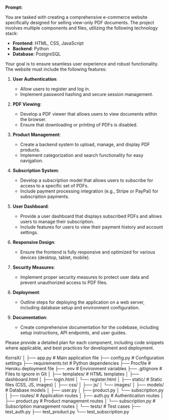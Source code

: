 **Prompt:**

You are tasked with creating a comprehensive e-commerce website specifically designed for selling view-only PDF documents. The project involves multiple components and files, utilizing the following technology stack:

- **Frontend**: HTML, CSS, JavaScript
- **Backend**: Python
- **Database**: PostgreSQL

Your goal is to ensure seamless user experience and robust functionality. The website must include the following features:

1. **User Authentication**:
   - Allow users to register and log in.
   - Implement password hashing and secure session management.

2. **PDF Viewing**:
   - Develop a PDF viewer that allows users to view documents within the browser.
   - Ensure that downloading or printing of PDFs is disabled.

3. **Product Management**:
   - Create a backend system to upload, manage, and display PDF products.
   - Implement categorization and search functionality for easy navigation.

4. **Subscription System**:
   - Develop a subscription model that allows users to subscribe for access to a specific set of PDFs.
   - Include payment processing integration (e.g., Stripe or PayPal) for subscription payments.

5. **User Dashboard**:
   - Provide a user dashboard that displays subscribed PDFs and allows users to manage their subscription.
   - Include features for users to view their payment history and account settings.

6. **Responsive Design**:
   - Ensure the frontend is fully responsive and optimized for various devices (desktop, tablet, mobile).

7. **Security Measures**:
   - Implement proper security measures to protect user data and prevent unauthorized access to PDF files.

8. **Deployment**:
   - Outline steps for deploying the application on a web server, including database setup and environment configuration.

9. **Documentation**:
   - Create comprehensive documentation for the codebase, including setup instructions, API endpoints, and user guides.

Please provide a detailed plan for each component, including code snippets where applicable, and best practices for development and deployment.

KorraX/
│
├── app.py                     # Main application file
├── config.py                  # Configuration settings
├── requirements.txt           # Python dependencies
├── Procfile                   # Heroku deployment file
├── .env                       # Environment variables
├── .gitignore                 # Files to ignore in Git
│
├── templates/                 # HTML templates
│   ├── dashboard.html
│   ├── login.html
│   └── register.html
│
├── static/                    # Static files (CSS, JS, images)
│   ├── css/
│   ├── js/
│   └── images/
│
├── models/                    # Database models
│   ├── user.py
│   ├── product.py
│   └── subscription.py
│
├── routes/                    # Application routes
│   ├── auth.py                # Authentication routes
│   ├── product.py             # Product management routes
│   └── subscription.py         # Subscription management routes
│
└── tests/                     # Test cases
    ├── test_auth.py
    ├── test_product.py
    └── test_subscription.py